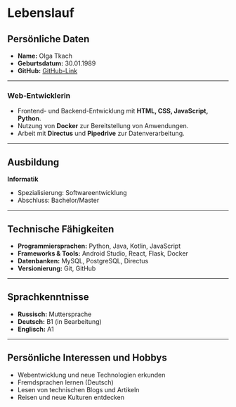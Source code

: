 # Lebenslauf

## Persönliche Daten
- **Name:** Olga Tkach
- **Geburtsdatum:** 30.01.1989
- **GitHub:** [GitHub-Link](https://github.com/OlgaTkach1989)

---


### Web-Entwicklerin  

- Frontend- und Backend-Entwicklung mit **HTML, CSS, JavaScript, Python**.  
- Nutzung von **Docker** zur Bereitstellung von Anwendungen.  
- Arbeit mit **Directus** und **Pipedrive** zur Datenverarbeitung.

---

## Ausbildung

**Informatik**
- Spezialisierung: Softwareentwicklung  
- Abschluss: Bachelor/Master

---

## Technische Fähigkeiten

- **Programmiersprachen:** Python, Java, Kotlin, JavaScript  
- **Frameworks & Tools:** Android Studio, React, Flask, Docker  
- **Datenbanken:** MySQL, PostgreSQL, Directus  
- **Versionierung:** Git, GitHub  

---

## Sprachkenntnisse
- **Russisch:** Muttersprache  
- **Deutsch:** B1 (in Bearbeitung)  
- **Englisch:** A1  

---


## Persönliche Interessen und Hobbys
- Webentwicklung und neue Technologien erkunden  
- Fremdsprachen lernen (Deutsch)  
- Lesen von technischen Blogs und Artikeln  
- Reisen und neue Kulturen entdecken  

